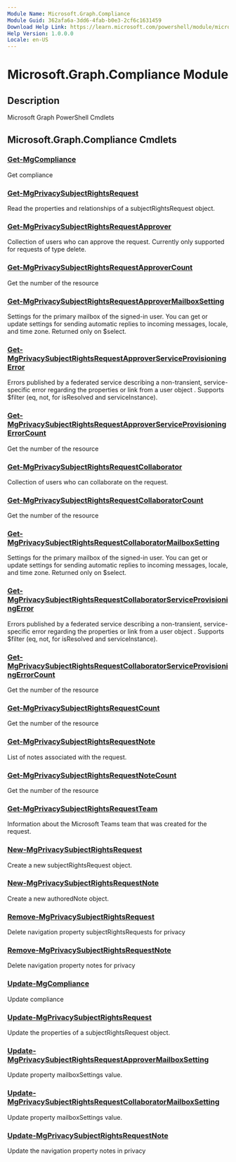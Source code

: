 ```yaml
---
Module Name: Microsoft.Graph.Compliance
Module Guid: 362afa6a-3dd6-4fab-b0e3-2cf6c1631459
Download Help Link: https://learn.microsoft.com/powershell/module/microsoft.graph.compliance
Help Version: 1.0.0.0
Locale: en-US
---
```


# Microsoft.Graph.Compliance Module
## Description
Microsoft Graph PowerShell Cmdlets

## Microsoft.Graph.Compliance Cmdlets
### [Get-MgCompliance](Get-MgCompliance.md)
Get compliance

### [Get-MgPrivacySubjectRightsRequest](Get-MgPrivacySubjectRightsRequest.md)
Read the properties and relationships of a subjectRightsRequest object.

### [Get-MgPrivacySubjectRightsRequestApprover](Get-MgPrivacySubjectRightsRequestApprover.md)
Collection of users who can approve the request.
Currently only supported for requests of type delete.

### [Get-MgPrivacySubjectRightsRequestApproverCount](Get-MgPrivacySubjectRightsRequestApproverCount.md)
Get the number of the resource

### [Get-MgPrivacySubjectRightsRequestApproverMailboxSetting](Get-MgPrivacySubjectRightsRequestApproverMailboxSetting.md)
Settings for the primary mailbox of the signed-in user.
You can get or update settings for sending automatic replies to incoming messages, locale, and time zone.
Returned only on $select.

### [Get-MgPrivacySubjectRightsRequestApproverServiceProvisioningError](Get-MgPrivacySubjectRightsRequestApproverServiceProvisioningError.md)
Errors published by a federated service describing a non-transient, service-specific error regarding the properties or link from a user object .
Supports $filter (eq, not, for isResolved and serviceInstance).

### [Get-MgPrivacySubjectRightsRequestApproverServiceProvisioningErrorCount](Get-MgPrivacySubjectRightsRequestApproverServiceProvisioningErrorCount.md)
Get the number of the resource

### [Get-MgPrivacySubjectRightsRequestCollaborator](Get-MgPrivacySubjectRightsRequestCollaborator.md)
Collection of users who can collaborate on the request.

### [Get-MgPrivacySubjectRightsRequestCollaboratorCount](Get-MgPrivacySubjectRightsRequestCollaboratorCount.md)
Get the number of the resource

### [Get-MgPrivacySubjectRightsRequestCollaboratorMailboxSetting](Get-MgPrivacySubjectRightsRequestCollaboratorMailboxSetting.md)
Settings for the primary mailbox of the signed-in user.
You can get or update settings for sending automatic replies to incoming messages, locale, and time zone.
Returned only on $select.

### [Get-MgPrivacySubjectRightsRequestCollaboratorServiceProvisioningError](Get-MgPrivacySubjectRightsRequestCollaboratorServiceProvisioningError.md)
Errors published by a federated service describing a non-transient, service-specific error regarding the properties or link from a user object .
Supports $filter (eq, not, for isResolved and serviceInstance).

### [Get-MgPrivacySubjectRightsRequestCollaboratorServiceProvisioningErrorCount](Get-MgPrivacySubjectRightsRequestCollaboratorServiceProvisioningErrorCount.md)
Get the number of the resource

### [Get-MgPrivacySubjectRightsRequestCount](Get-MgPrivacySubjectRightsRequestCount.md)
Get the number of the resource

### [Get-MgPrivacySubjectRightsRequestNote](Get-MgPrivacySubjectRightsRequestNote.md)
List of notes associated with the request.

### [Get-MgPrivacySubjectRightsRequestNoteCount](Get-MgPrivacySubjectRightsRequestNoteCount.md)
Get the number of the resource

### [Get-MgPrivacySubjectRightsRequestTeam](Get-MgPrivacySubjectRightsRequestTeam.md)
Information about the Microsoft Teams team that was created for the request.

### [New-MgPrivacySubjectRightsRequest](New-MgPrivacySubjectRightsRequest.md)
Create a new subjectRightsRequest object.

### [New-MgPrivacySubjectRightsRequestNote](New-MgPrivacySubjectRightsRequestNote.md)
Create a new authoredNote object.

### [Remove-MgPrivacySubjectRightsRequest](Remove-MgPrivacySubjectRightsRequest.md)
Delete navigation property subjectRightsRequests for privacy

### [Remove-MgPrivacySubjectRightsRequestNote](Remove-MgPrivacySubjectRightsRequestNote.md)
Delete navigation property notes for privacy

### [Update-MgCompliance](Update-MgCompliance.md)
Update compliance

### [Update-MgPrivacySubjectRightsRequest](Update-MgPrivacySubjectRightsRequest.md)
Update the properties of a subjectRightsRequest object.

### [Update-MgPrivacySubjectRightsRequestApproverMailboxSetting](Update-MgPrivacySubjectRightsRequestApproverMailboxSetting.md)
Update property mailboxSettings value.

### [Update-MgPrivacySubjectRightsRequestCollaboratorMailboxSetting](Update-MgPrivacySubjectRightsRequestCollaboratorMailboxSetting.md)
Update property mailboxSettings value.

### [Update-MgPrivacySubjectRightsRequestNote](Update-MgPrivacySubjectRightsRequestNote.md)
Update the navigation property notes in privacy

